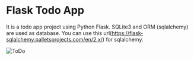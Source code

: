# Flask Todo App


It is a todo app project using Python Flask.
SQLite3 and ORM (sqlalchemy) are used as database.
You can use this url(https://flask-sqlalchemy.palletsprojects.com/en/2.x/)  for sqlalchemy.

![ToDo](https://raw.githubusercontent.com/halilyilmaaz/Flask-Todo-App/main/ToDo/Todo%20(2).png) 
